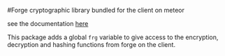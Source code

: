 #Forge cryptographic library bundled for the client on meteor

see the documentation [here](https://github.com/digitalbazaar/forge)

This package adds a global `frg` variable to give access to the encryption, decryption
and hashing functions from forge on the client.
